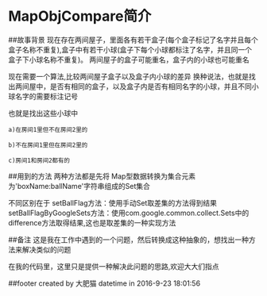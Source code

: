 # MapObjCompare简介
##故事背景
 现在存在两间屋子，里面各有若干盒子(每个盒子标记了名字并且每个盒子名称不重复),盒子中有若干小球(盒子下每个小球都标注了名字，并且同一个
 盒子下小球名称不重复)。
 两间屋子的盒子可能重名，盒子内的小球也可能重名
 
 现在需要一个算法,比较两间屋子盒子以及盒子内小球的差异
 换种说法，也就是找出两间屋中，是否有相同的盒子，以及盒子内是否有相同名字的小球，并且不同小球名字的需要标注记号
 
 也就是找出这些小球中
 
    a)在房间1里但不在房间2里的
    
    b)不在房间1里但在房间2里的
    
    c)房间1和房间2都有的

##用到的方法
两种方法都是先将
Map型数据转换为集合元素为'boxName:ballName'字符串组成的Set集合

不同区别在于
setBallFlag方法：使用手动Set取差集的方法得到结果
setBallFlagByGoogleSets方法：使用com.google.common.collect.Sets中的difference方法取得结果,这也是取差集的一种实现方法


##备注
这是我在工作中遇到的一个问题，然后转换成这种抽象的，想找出一种方法来解决类似的问题

在我的代码里，这里只是提供一种解决此问题的思路,欢迎大大们指点



##footer
created by 大肥猫 
datetime in 2016-9-23 18:01:56


 
